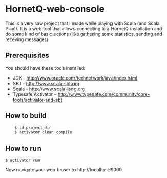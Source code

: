 HornetQ-web-console
===
This is a very raw project that I made while playing with Scala (and Scala Play!). It is a web-tool that allows connecting to a HornetQ installation and do some kind of basic actions (like gathering some statistics, sending and receving messages).

Prerequisites
---
You should have these tools installed:
* JDK - http://www.oracle.com/technetwork/java/index.html
* SBT - http://www.scala-sbt.org
* Scala - http://www.scala-lang.org
* Typesafe Activator - http://www.typesafe.com/community/core-tools/activator-and-sbt

How to build
---
```sh
    $ cd project_dir
    $ activator clean compile
```

How to run
---
```$ activator run```

Now navigate your web broser to http://localhost:9000
